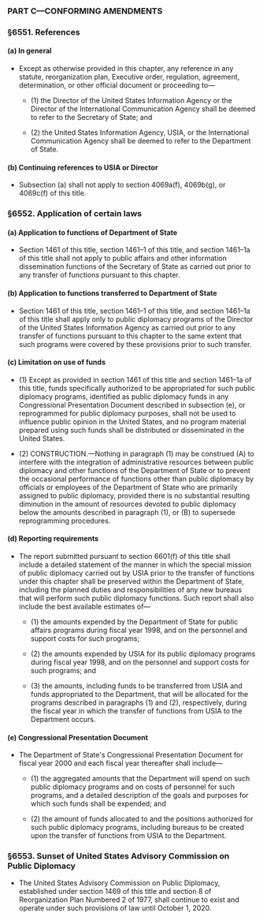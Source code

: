 ### PART C—CONFORMING AMENDMENTS

### §6551. References
#### (a) In general
* Except as otherwise provided in this chapter, any reference in any statute, reorganization plan, Executive order, regulation, agreement, determination, or other official document or proceeding to—

  * (1) the Director of the United States Information Agency or the Director of the International Communication Agency shall be deemed to refer to the Secretary of State; and

  * (2) the United States Information Agency, USIA, or the International Communication Agency shall be deemed to refer to the Department of State.

#### (b) Continuing references to USIA or Director
* Subsection (a) shall not apply to section 4069a(f), 4069b(g), or 4069c(f) of this title.

### §6552. Application of certain laws
#### (a) Application to functions of Department of State
* Section 1461 of this title, section 1461–1 of this title, and section 1461–1a of this title shall not apply to public affairs and other information dissemination functions of the Secretary of State as carried out prior to any transfer of functions pursuant to this chapter.

#### (b) Application to functions transferred to Department of State
* Section 1461 of this title, section 1461–1 of this title, and section 1461–1a of this title shall apply only to public diplomacy programs of the Director of the United States Information Agency as carried out prior to any transfer of functions pursuant to this chapter to the same extent that such programs were covered by these provisions prior to such transfer.

#### (c) Limitation on use of funds
* (1) Except as provided in section 1461 of this title and section 1461–1a of this title, funds specifically authorized to be appropriated for such public diplomacy programs, identified as public diplomacy funds in any Congressional Presentation Document described in subsection (e), or reprogrammed for public diplomacy purposes, shall not be used to influence public opinion in the United States, and no program material prepared using such funds shall be distributed or disseminated in the United States.

* (2) CONSTRUCTION.—Nothing in paragraph (1) may be construed (A) to interfere with the integration of administrative resources between public diplomacy and other functions of the Department of State or to prevent the occasional performance of functions other than public diplomacy by officials or employees of the Department of State who are primarily assigned to public diplomacy, provided there is no substantial resulting diminution in the amount of resources devoted to public diplomacy below the amounts described in paragraph (1), or (B) to supersede reprogramming procedures.

#### (d) Reporting requirements
* The report submitted pursuant to section 6601(f) of this title shall include a detailed statement of the manner in which the special mission of public diplomacy carried out by USIA prior to the transfer of functions under this chapter shall be preserved within the Department of State, including the planned duties and responsibilities of any new bureaus that will perform such public diplomacy functions. Such report shall also include the best available estimates of—

  * (1) the amounts expended by the Department of State for public affairs programs during fiscal year 1998, and on the personnel and support costs for such programs;

  * (2) the amounts expended by USIA for its public diplomacy programs during fiscal year 1998, and on the personnel and support costs for such programs; and

  * (3) the amounts, including funds to be transferred from USIA and funds appropriated to the Department, that will be allocated for the programs described in paragraphs (1) and (2), respectively, during the fiscal year in which the transfer of functions from USIA to the Department occurs.

#### (e) Congressional Presentation Document
* The Department of State's Congressional Presentation Document for fiscal year 2000 and each fiscal year thereafter shall include—

  * (1) the aggregated amounts that the Department will spend on such public diplomacy programs and on costs of personnel for such programs, and a detailed description of the goals and purposes for which such funds shall be expended; and

  * (2) the amount of funds allocated to and the positions authorized for such public diplomacy programs, including bureaus to be created upon the transfer of functions from USIA to the Department.

### §6553. Sunset of United States Advisory Commission on Public Diplomacy
* The United States Advisory Commission on Public Diplomacy, established under section 1469 of this title and section 8 of Reorganization Plan Numbered 2 of 1977, shall continue to exist and operate under such provisions of law until October 1, 2020.